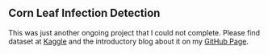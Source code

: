 ## Corn Leaf Infection Detection
This was just another ongoing project that I could not complete. Please find dataset at [Kaggle]((https://www.kaggle.com/qramkrishna/corn-leaf-infection-dataset)) and the introductory blog about it on my [GitHub Page](https://q-viper.github.io/2020/10/19/corn-infection-detection-data-preparation/).